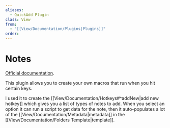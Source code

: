 ```yaml
---
aliases:
  - QuickAdd Plugin
class: View
from:
  - "[[View/Documentation/Plugins|Plugins]]"
order:
---
```

# Notes

[Official documentation](https://quickadd.obsidian.guide/docs/).

This plugin allows you to create your own macros that run when you hit certain keys.

I used it to create the [[View/Documentation/Hotkeys#^addNew|add new hotkey]] which gives you a list of types of notes to add. When you select an option it can run a script to get data for the note, then it auto-populates a lot of the [[View/Documentation/Metadata|metadata]] in the [[View/Documentation/Folders Template|template]].
